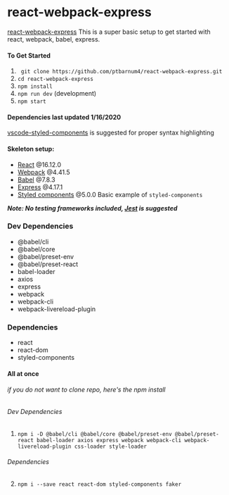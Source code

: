 # react-webpack-express
[react-webpack-express](https://ptbarnum4.github.io/react-webpack-express/)
This is a super basic setup to get started with react, webpack, babel, express.
#### To Get Started
1. ` git clone https://github.com/ptbarnum4/react-webpack-express.git`
2. `cd react-webpack-express`
3. `npm install`
4. `npm run dev` (development)
5. `npm start`

#### Dependencies last updated 1/16/2020
[vscode-styled-components](https://marketplace.visualstudio.com/items?itemName=jpoissonnier.vscode-styled-components) is suggested for proper syntax highlighting


#### Skeleton setup:
- [React](https://reactjs.org/) @16.12.0
- [Webpack](https://webpack.js.org/) @4.41.5
- [Babel](https://babeljs.io/) @7.8.3
- [Express](https://expressjs.com/en/4x/api.html) @4.17.1
- [Styled components](https://styled-components.com/) @5.0.0
Basic example of `styled-components`


***Note: No testing frameworks included, [Jest](https://jestjs.io/docs/en/getting-started) is suggested***


### Dev Dependencies
- @babel/cli
- @babel/core
- @babel/preset-env
- @babel/preset-react
- babel-loader
- axios
- express
- webpack
- webpack-cli
- webpack-livereload-plugin
### Dependencies
- react
- react-dom
- styled-components


#### All at once
###### if you do not want to clone repo, here's the npm install
###### Dev Dependencies
1. `npm i -D @babel/cli @babel/core @babel/preset-env @babel/preset-react babel-loader axios express webpack webpack-cli webpack-livereload-plugin css-loader style-loader`
###### Dependencies
2. `npm i --save react react-dom styled-components faker`
